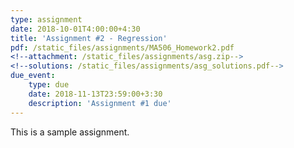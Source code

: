 ```yaml
---
type: assignment
date: 2018-10-01T4:00:00+4:30
title: 'Assignment #2 - Regression'
pdf: /static_files/assignments/MA506_Homework2.pdf
<!--attachment: /static_files/assignments/asg.zip-->
<!--solutions: /static_files/assignments/asg_solutions.pdf-->
due_event: 
    type: due
    date: 2018-11-13T23:59:00+3:30
    description: 'Assignment #1 due'
---
```

This is a sample assignment.
